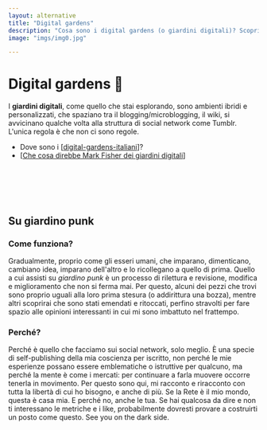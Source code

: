 ```yaml
---
layout: alternative
title: "Digital gardens"
description: "Cosa sono i digital gardens (o giardini digitali)? Scoprilo qui."
image: "imgs/img0.jpg"

---
```


# Digital gardens 🌱

I **giardini digitali**, come quello che stai esplorando, sono ambienti ibridi e personalizzati, che spaziano tra il blogging/microblogging, il wiki, si avvicinano qualche volta alla struttura di social network come Tumblr. L'unica regola è che non ci sono regole.

* Dove sono i [[digital-gardens-italiani]]?
* [[Che cosa direbbe Mark Fisher dei giardini digitali]]


<div style="height:50px"></div>
&nbsp;
&nbsp;

## Su giardino punk
### Come funziona?

Gradualmente, proprio come gli esseri umani, che imparano, dimenticano, cambiano idea, imparano dell'altro e lo ricollegano a quello di prima.
Quello a cui assisti su *giardino punk* è un processo di rilettura e revisione, modifica e miglioramento che non si ferma mai. Per questo, alcuni dei pezzi che trovi sono proprio uguali alla loro prima stesura (o addirittura una bozza), mentre altri scoprirai che sono stati emendati e ritoccati, perfino stravolti per fare spazio alle opinioni interessanti in cui mi sono imbattuto nel frattempo.
### Perché?

Perché è quello che facciamo sui social network, solo meglio. È una specie di self-publishing della mia coscienza per iscritto, non perché le mie esperienze possano essere emblematiche o istruttive per qualcuno, ma perché la mente è come i mercati: per continuare a farla muovere occorre tenerla in movimento.
Per questo sono qui, mi racconto e riracconto con tutta la libertà di cui ho bisogno, e anche di più. Se la Rete è il mio mondo, questa è casa mia. E perché no, anche le tua. Se hai qualcosa da dire e non ti interessano le metriche e i like, probabilmente dovresti provare a costruirti un posto come questo.
See you on the dark side.

[//begin]: # "Autogenerated link references for markdown compatibility"
[digital-gardens-italiani]: digital-gardens-italiani.md "Digital gardens italiani"
[Che cosa direbbe Mark Fisher dei giardini digitali]: che-cosa-direbbe-mark-fisher-dei-giardini-digitali.md "Che cosa direbbe Mark Fisher dei giardini digitali"
[//end]: # "Autogenerated link references"